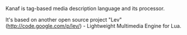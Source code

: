Kanaf is tag-based media description language and its processor.

It's based on another open source project "Lev" (http://code.google.com/p/lev/) - Lightweight Multimedia Engine for Lua.

